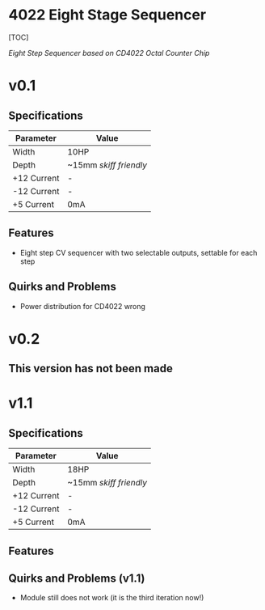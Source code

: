 # 4022 Eight Stage Sequencer

[TOC]

*Eight Step Sequencer based on CD4022 Octal Counter Chip*


# v0.1

## Specifications

|Parameter|Value|
|---------|-----|
|Width|10HP|
|Depth|~15mm *skiff friendly*|
|+12 Current|-|
|-12 Current|-|
|+5 Current|0mA|

## Features

- Eight step CV  sequencer with two selectable outputs, settable for each step

## Quirks and Problems

- Power distribution for CD4022 wrong

# v0.2

## This version has not been made

# v1.1

## Specifications

|Parameter|Value|
|---------|-----|
|Width|18HP|
|Depth|~15mm *skiff friendly*|
|+12 Current|-|
|-12 Current|-|
|+5 Current|0mA|

## Features

## Quirks and Problems (v1.1)
- Module still does not work (it is the third iteration now!)
